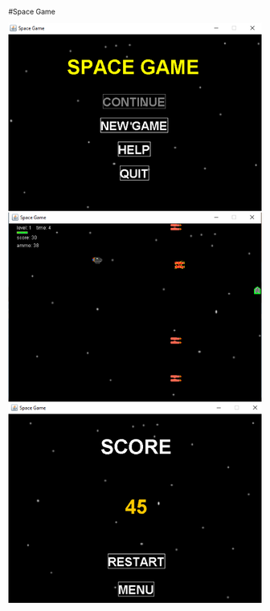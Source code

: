 #Space Game

![menu](./screenshots/menu.png)
![gameplay](./screenshots/gameplay.png)
![scorescren](./screenshots/score.png)
